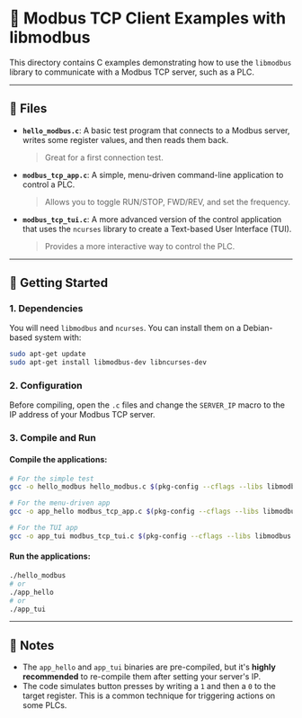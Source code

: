 # 🔌 Modbus TCP Client Examples with libmodbus

This directory contains C examples demonstrating how to use the `libmodbus` library to communicate with a Modbus TCP server, such as a PLC.

---

## 📂 Files

-   **`hello_modbus.c`**: A basic test program that connects to a Modbus server, writes some register values, and then reads them back.
    > Great for a first connection test.

-   **`modbus_tcp_app.c`**: A simple, menu-driven command-line application to control a PLC.
    > Allows you to toggle RUN/STOP, FWD/REV, and set the frequency.

-   **`modbus_tcp_tui.c`**: A more advanced version of the control application that uses the `ncurses` library to create a Text-based User Interface (TUI).
    > Provides a more interactive way to control the PLC.

---

## 🚀 Getting Started

### 1. Dependencies

You will need `libmodbus` and `ncurses`. You can install them on a Debian-based system with:

```bash
sudo apt-get update
sudo apt-get install libmodbus-dev libncurses-dev
```

### 2. Configuration

Before compiling, open the `.c` files and change the `SERVER_IP` macro to the IP address of your Modbus TCP server.

### 3. Compile and Run

#### **Compile the applications:**

```bash
# For the simple test
gcc -o hello_modbus hello_modbus.c $(pkg-config --cflags --libs libmodbus)

# For the menu-driven app
gcc -o app_hello modbus_tcp_app.c $(pkg-config --cflags --libs libmodbus)

# For the TUI app
gcc -o app_tui modbus_tcp_tui.c $(pkg-config --cflags --libs libmodbus ncurses)
```

#### **Run the applications:**

```bash
./hello_modbus
# or
./app_hello
# or
./app_tui
```

---

## 📝 Notes

-   The `app_hello` and `app_tui` binaries are pre-compiled, but it's **highly recommended** to re-compile them after setting your server's IP.
-   The code simulates button presses by writing a `1` and then a `0` to the target register. This is a common technique for triggering actions on some PLCs.